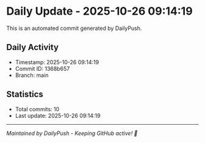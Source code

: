 # Daily Update - 2025-10-26 09:14:19

This is an automated commit generated by DailyPush.

## Daily Activity
- Timestamp: 2025-10-26 09:14:19
- Commit ID: 1368b657
- Branch: main

## Statistics
- Total commits: 10
- Last update: 2025-10-26 09:14:19

---
*Maintained by DailyPush - Keeping GitHub active! 🚀*
